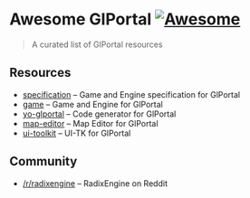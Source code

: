 # Awesome GlPortal [![Awesome](https://cdn.rawgit.com/sindresorhus/awesome/d7305f38d29fed78fa85652e3a63e154dd8e8829/media/badge.svg)](https://github.com/sindresorhus/awesome)

> A curated list of GlPortal resources

## Resources
- [specification](https://github.com/GlPortal/specification) – Game and Engine specification for GlPortal
- [game](https://github.com/GlPortal/glPortal) – Game and Engine for GlPortal
- [yo-glportal](https://github.com/GlPortal/yo-glportal) – Code generator for GlPortal
- [map-editor](https://github.com/GlPortal/map_editor) – Map Editor for GlPortal
- [ui-toolkit](https://github.com/GlPortal/gwen) – UI-TK for GlPortal

## Community
- [/r/radixengine](https://www.reddit.com/r/RadixEngine/) – RadixEngine on Reddit
